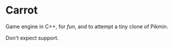 # Carrot

Game engine in C++, for *fun*, and to attempt a tiny clone of Pikmin.

Don't expect support.